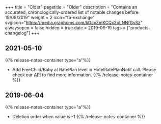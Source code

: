 +++
title = "Older"
pagetitle = "Older"
description = "Contains an accurated, chronologically-ordered list of notable changes before 19/09/2019"
weight = 2
icon="fa-exchange"
svgicon="https://media.graphcms.com/kDcxZmKCQx2oLNNfGvSz"
alwaysopen = false
hidden = true
date = 2019-09-19
tags = ["products-changelog"]
+++

## 2021-05-10

{{% release-notes-container type="a"%}}
* Add FreeChild/Baby at RatePlan level in HotelRatePlanNotif call. Please check our [API](https://docs.travelgatex.com/connectiontypesbuyers/channel-x/api-reference/) to find more information. 
{{% /release-notes-container %}}

## 2019-06-04

{{% release-notes-container type="a"%}}
* Deletion order when value is -1
{{% /release-notes-container %}}
